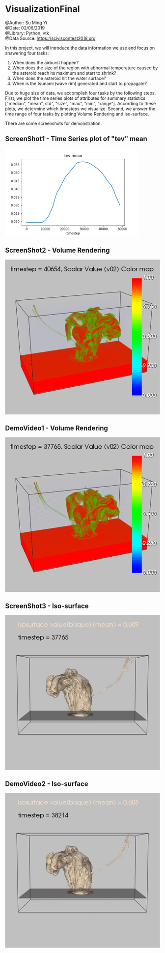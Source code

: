# VisualizationFinal
@Author: Su Ming Yi <br />
@Date: 02/06/2019 <br />
@Library: Python, vtk <br />
@Data Source: https://sciviscontest2018.org <br />

In this project, we will introduce the data information we use and focus on answering four tasks:
1. When does the airburst happen? 
2. When does the size of the region with abnormal temperature caused by the asteroid reach its maximum and start to shrink?
3. When does the asteroid hit the water surface? 
4. When is the tsunami (wave rim) generated and start to propagate?

Due to huge size of data, we accomplish four tasks by the following steps.
First, we plot the time series plots of attributes for summary statistics ["median", "mean", std", "size", "max", "min", "range"].
According to these plots, we determine which timesteps we visualize.
Second, we answer the time range of four tasks by plotting Volume Rendering and iso-surface.

There are some screenshots for demonstration.

## ScreenShot1 - Time Series plot of "tev" mean
!["ScreenShot1"](https://github.com/bettle123/VisualizationFinal/blob/master/plots/yC31/series/tev/tev_mean.png)

## ScreenShot2 - Volume Rendering
!["ScreenShot2"](https://github.com/bettle123/VisualizationFinal/blob/master/plots/yA31/v_r/v02/v02_t_40654.png)

## DemoVideo1 - Volume Rendering
!["DemoVideo1"](https://github.com/bettle123/VisualizationFinal/blob/master/plots/yA31/v_r/v02/v_r_gif.gif)

## ScreenShot3 - Iso-surface
!["ScreenShot3"](https://github.com/bettle123/VisualizationFinal/blob/master/plots/yA31/ios/v02/v02_t_37765.png)

## DemoVideo2 - Iso-surface
!["DemoVideo2"](https://github.com/bettle123/VisualizationFinal/blob/master/plots/yA31/ios/v02/iso_gif.gif)
